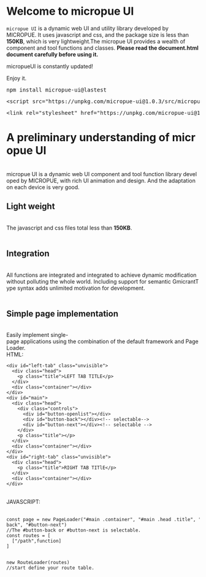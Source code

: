 # Welcome to micropue UI

`micropue UI` is a dynamic web UI and utility library developed by MICROPUE. It uses javascript and css, and the package size is less than **150KB**, which is very lightweight.The micropue UI provides a wealth of component and tool functions and classes.
**Please read the document.html document carefully before using it.**

micropueUI is constantly updated!

Enjoy it.
<pre>npm install micropue-ui@lastest</pre>
<pre>&lt;script&nbsp;src="https://unpkg.com/micropue-ui@1.0.3/src/micropueUI.js"&gt;&lt;/script&gt;</pre>
<pre>&lt;link&nbsp;rel="stylesheet"&nbsp;href="https://unpkg.com/micropue-ui@1.0.3/src/micropueUI.css"/&gt;</pre>
<h1 class="h1">A&nbsp;preliminary&nbsp;understanding&nbsp;of&nbsp;micropue&nbsp;UI</h1><br>micropue&nbsp;UI&nbsp;is&nbsp;a&nbsp;dynamic&nbsp;web&nbsp;UI&nbsp;component&nbsp;and&nbsp;tool&nbsp;function&nbsp;library&nbsp;developed&nbsp;by&nbsp;MICROPUE,&nbsp;with&nbsp;rich&nbsp;UI&nbsp;animation&nbsp;and&nbsp;design.&nbsp;And&nbsp;the&nbsp;adaptation&nbsp;on&nbsp;each&nbsp;device&nbsp;is&nbsp;very&nbsp;good.<br><m-hr></m-hr><h2 class="h2">Light&nbsp;weight</h2><br>The&nbsp;javascript&nbsp;and&nbsp;css&nbsp;files&nbsp;total&nbsp;less&nbsp;than&nbsp;<strong>150KB</strong>.<br><br><h2 class="h2">Integration</h2><br>All&nbsp;functions&nbsp;are&nbsp;integrated&nbsp;and&nbsp;integrated&nbsp;to&nbsp;achieve&nbsp;dynamic&nbsp;modification&nbsp;without&nbsp;polluting&nbsp;the&nbsp;whole&nbsp;world.&nbsp;Including&nbsp;support&nbsp;for&nbsp;semantic&nbsp;GmicrantType&nbsp;syntax&nbsp;adds&nbsp;unlimited&nbsp;motivation&nbsp;for&nbsp;development.<br><m-hr></m-hr><br><h2 class="h2">Simple&nbsp;page&nbsp;implementation</h2><br>Easily&nbsp;implement&nbsp;single-page&nbsp;applications&nbsp;using&nbsp;the&nbsp;combination&nbsp;of&nbsp;the&nbsp;default&nbsp;framework&nbsp;and&nbsp;PageLoader.<br>HTML:<br><div class="code"><pre><code data-highlighted="yes" class="hljs language-php-template"><span class="language-xml"><span class="hljs-tag">&lt;<span class="hljs-name">div</span>&nbsp;<span class="hljs-attr">id</span>=<span class="hljs-string">"left-tab"</span>&nbsp;<span class="hljs-attr">class</span>=<span class="hljs-string">"unvisible"</span>&gt;</span>
&nbsp;&nbsp;<span class="hljs-tag">&lt;<span class="hljs-name">div</span>&nbsp;<span class="hljs-attr">class</span>=<span class="hljs-string">"head"</span>&gt;</span>
&nbsp;&nbsp;&nbsp;&nbsp;<span class="hljs-tag">&lt;<span class="hljs-name">p</span>&nbsp;<span class="hljs-attr">class</span>=<span class="hljs-string">"title"</span>&gt;</span>LEFT&nbsp;TAB&nbsp;TITLE<span class="hljs-tag">&lt;/<span class="hljs-name">p</span>&gt;</span>
&nbsp;&nbsp;<span class="hljs-tag">&lt;/<span class="hljs-name">div</span>&gt;</span>
&nbsp;&nbsp;<span class="hljs-tag">&lt;<span class="hljs-name">div</span>&nbsp;<span class="hljs-attr">class</span>=<span class="hljs-string">"container"</span>&gt;</span><span class="hljs-tag">&lt;/<span class="hljs-name">div</span>&gt;</span>
<span class="hljs-tag">&lt;/<span class="hljs-name">div</span>&gt;</span>
<span class="hljs-tag">&lt;<span class="hljs-name">div</span>&nbsp;<span class="hljs-attr">id</span>=<span class="hljs-string">"main"</span>&gt;</span>
&nbsp;&nbsp;<span class="hljs-tag">&lt;<span class="hljs-name">div</span>&nbsp;<span class="hljs-attr">class</span>=<span class="hljs-string">"head"</span>&gt;</span>
&nbsp;&nbsp;&nbsp;&nbsp;<span class="hljs-tag">&lt;<span class="hljs-name">div</span>&nbsp;<span class="hljs-attr">class</span>=<span class="hljs-string">"controls"</span>&gt;</span>
&nbsp;&nbsp;&nbsp;&nbsp;&nbsp;&nbsp;<span class="hljs-tag">&lt;<span class="hljs-name">div</span>&nbsp;<span class="hljs-attr">id</span>=<span class="hljs-string">"button-openlist"</span>&gt;</span><span class="hljs-tag">&lt;/<span class="hljs-name">div</span>&gt;</span>
&nbsp;&nbsp;&nbsp;&nbsp;&nbsp;&nbsp;<span class="hljs-tag">&lt;<span class="hljs-name">div</span>&nbsp;<span class="hljs-attr">id</span>=<span class="hljs-string">"button-back"</span>&gt;</span><span class="hljs-tag">&lt;/<span class="hljs-name">div</span>&gt;</span><span class="hljs-comment">&lt;!--&nbsp;selectable--&gt;</span>
&nbsp;&nbsp;&nbsp;&nbsp;&nbsp;&nbsp;<span class="hljs-tag">&lt;<span class="hljs-name">div</span>&nbsp;<span class="hljs-attr">id</span>=<span class="hljs-string">"button-next"</span>&gt;</span><span class="hljs-tag">&lt;/<span class="hljs-name">div</span>&gt;</span><span class="hljs-comment">&lt;!--&nbsp;selectable&nbsp;--&gt;</span>
&nbsp;&nbsp;&nbsp;&nbsp;<span class="hljs-tag">&lt;/<span class="hljs-name">div</span>&gt;</span>
&nbsp;&nbsp;&nbsp;&nbsp;<span class="hljs-tag">&lt;<span class="hljs-name">p</span>&nbsp;<span class="hljs-attr">class</span>=<span class="hljs-string">"title"</span>&gt;</span><span class="hljs-tag">&lt;/<span class="hljs-name">p</span>&gt;</span>
&nbsp;&nbsp;<span class="hljs-tag">&lt;/<span class="hljs-name">div</span>&gt;</span>
&nbsp;&nbsp;<span class="hljs-tag">&lt;<span class="hljs-name">div</span>&nbsp;<span class="hljs-attr">class</span>=<span class="hljs-string">"container"</span>&gt;</span><span class="hljs-tag">&lt;/<span class="hljs-name">div</span>&gt;</span>
<span class="hljs-tag">&lt;/<span class="hljs-name">div</span>&gt;</span>
<span class="hljs-tag">&lt;<span class="hljs-name">div</span>&nbsp;<span class="hljs-attr">id</span>=<span class="hljs-string">"right-tab"</span>&nbsp;<span class="hljs-attr">class</span>=<span class="hljs-string">"unvisible"</span>&gt;</span>
&nbsp;&nbsp;<span class="hljs-tag">&lt;<span class="hljs-name">div</span>&nbsp;<span class="hljs-attr">class</span>=<span class="hljs-string">"head"</span>&gt;</span>
&nbsp;&nbsp;&nbsp;&nbsp;<span class="hljs-tag">&lt;<span class="hljs-name">p</span>&nbsp;<span class="hljs-attr">class</span>=<span class="hljs-string">"title"</span>&gt;</span>RIGHT&nbsp;TAB&nbsp;TITlE<span class="hljs-tag">&lt;/<span class="hljs-name">p</span>&gt;</span>
&nbsp;&nbsp;<span class="hljs-tag">&lt;/<span class="hljs-name">div</span>&gt;</span>
&nbsp;&nbsp;<span class="hljs-tag">&lt;<span class="hljs-name">div</span>&nbsp;<span class="hljs-attr">class</span>=<span class="hljs-string">"container"</span>&gt;</span><span class="hljs-tag">&lt;/<span class="hljs-name">div</span>&gt;</span>
<span class="hljs-tag">&lt;/<span class="hljs-name">div</span>&gt;</span></span></code></pre></div><br>JAVASCRIPT:<br><br><div class="code"><pre><code data-highlighted="yes" class="hljs language-javascript"><span class="hljs-keyword">const</span>&nbsp;page&nbsp;=&nbsp;<span class="hljs-keyword">new</span>&nbsp;<span class="hljs-title class_">PageLoader</span>(<span class="hljs-string">"#main&nbsp;.container"</span>,&nbsp;<span class="hljs-string">"#main&nbsp;.head&nbsp;.title"</span>,&nbsp;<span class="hljs-string">"DEFAULT&nbsp;TITLE"</span>,&nbsp;<span class="hljs-string">"#button-back"</span>,&nbsp;<span class="hljs-string">"#button-next"</span>)
<span class="hljs-comment">//The&nbsp;#button-back&nbsp;or&nbsp;#button-next&nbsp;is&nbsp;selectable.</span>
<span class="hljs-keyword">const</span>&nbsp;routes&nbsp;=&nbsp;[
&nbsp;&nbsp;[<span class="hljs-string">"/path"</span>,<span class="hljs-keyword">function</span>]
]

<span class="hljs-keyword">new</span>&nbsp;<span class="hljs-title class_">RouteLoader</span>(routes)
<span class="hljs-comment">//start&nbsp;define&nbsp;your&nbsp;route&nbsp;table.</span>
</code></pre></div>
